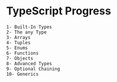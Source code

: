 # TypeScript Progress

    1- Built-In Types
    2- The any Type
    3- Arrays
    4- Tuples
    5- Enums
    6- Functions
    7- Objects
    8- Advanced Types
    9- Optional Chaining
    10- Generics
